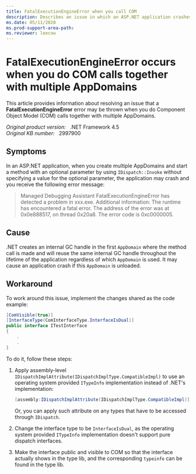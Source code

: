 ```yaml
---
title: FatalExecutionEngineError when you call COM
description: Describes an issue in which an ASP.NET application crashes and the FatalExecutionEngineError error occurs when you do COM calls together with multiple AppDomains.
ms.date: 05/11/2020
ms.prod-support-area-path: 
ms.reviewer: leecow
---
```

# FatalExecutionEngineError occurs when you do COM calls together with multiple AppDomains

This article provides information about resolving an issue that a **FatalExecutionEngineError** error may be thrown when you do Component Object Model (COM) calls together with multiple AppDomains.

_Original product version:_ &nbsp; .NET Framework 4.5  
_Original KB number:_ &nbsp; 2997900

## Symptoms

In an ASP.NET application, when you create multiple AppDomains and start a method with an optional parameter by using `IDispatch::Invoke` without specifying a value for the optional parameter, the application may crash and you receive the following error message:

> Managed Debugging Assistant FatalExecutionEngineError has detected a problem in xxx.exe. Additional information: The runtime has encountered a fatal error. The address of the error was at 0x0e888517, on thread 0x20a8. The error code is 0xc0000005.

## Cause

.NET creates an internal GC handle in the first `AppDomain` where the method call is made and will reuse the same internal GC handle throughout the lifetime of the application regardless of which `AppDomain` is used. It may cause an application crash if this `AppDomain` is unloaded.

## Workaround

To work around this issue, implement the changes shared as the code example:

```csharp
[ComVisible(true)]
[InterfaceType(ComInterfaceType.InterfaceIsDual)]
public interface ITestInterface
{
    .
    .
}
```

To do it, follow these steps:

1. Apply assembly-level `IDispatchImplAttribute(IDispatchImplType.CompatibleImpl)` to use an operating system provided `ITypeInfo` implementation instead of .NET's implementation:

    ```csharp
    [assembly:IDispatchImplAttribute(IDispatchImplType.CompatibleImpl)]
    ```

    Or, you can apply such attribute on any types that have to be accessed through `IDispatch`.

2. Change the interface type to be `InterfaceIsDual`, as the operating system provided `ITypeInfo` implementation doesn't support pure dispatch interfaces.
3. Make the interface public and visible to COM so that the interface actually shows in the type lib, and the corresponding `typeinfo` can be found in the type lib.
